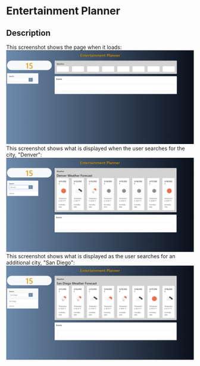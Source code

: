 # Entertainment Planner

<!-- Enter url here -->

## Description



This screenshot shows the page when it loads:
<br>
![1](Assets/1.png)
<br>
This screenshot shows what is displayed when the user searches for the city, "Denver":
<br>
![2](Assets/2.PNG)
<br>
This screenshot shows what is displayed as the user searches for an additional city, "San Diego":
<br>
![3](Assets/3.PNG)
